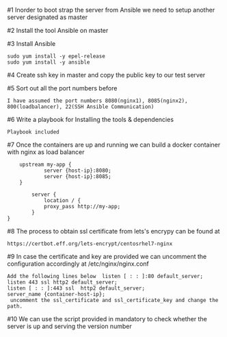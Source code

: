 #1 Inorder to boot strap the server from Ansible we need to setup another server designated as master

#2 Install the tool  Ansible on master

#3 Install Ansible 
 
	sudo yum install -y epel-release
	sudo yum install -y ansible

#4 Create ssh key in master and copy the public key to our test server

#5 Sort out all the port numbers before 

	I have assumed the port numbers 8080(nginx1), 8085(nginx2), 800(loadbalancer), 22(SSH Ansible Communication)
	
#6 Write a playbook for Installing the tools & dependencies
 
	Playbook included

#7 Once the containers are up and running we can build a docker container with nginx as load balancer
	
		upstream my-app {
    			server {host-ip}:8080;
    			server {host-ip}:8085;
		}

			server {
    			location / {
        		proxy_pass http://my-app;
    		}
	}

#8 The process to obtain ssl certificate from lets's encrypy can be found at 

	https://certbot.eff.org/lets-encrypt/centosrhel7-nginx

#9 In case the certificate and key are provided we can uncomment the configuration accordingly at /etc/nginx/nginx.conf

	Add the following lines below  listen [ : : ]:80 default_server; 
	listen 443 ssl http2 default_server; 
	listen [ : : ]:443 ssl  http2 default_server; 
	server_name {container-host-ip};
	 uncomment the ssl_certificate and ssl_certificate_key and change the path.

#10 We can use the script provided in mandatory to check whether the server is up and serving the version number 


